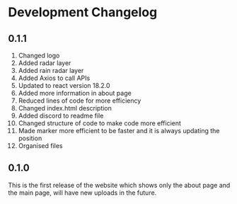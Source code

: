# Development Changelog

## 0.1.1

1. Changed logo
1. Added radar layer
1. Added rain radar layer
1. Added Axios to call APIs
1. Updated to react version 18.2.0
1. Added more information in about page
1. Reduced lines of code for more efficiency
1. Changed index.html description
1. Added discord to readme file
1. Changed structure of code to make code more efficient
1. Made marker more efficient to be faster and it is always updating the position
1. Organised files

## 0.1.0

This is the first release of the website which shows only the about page and the main page, will have new uploads in the future.